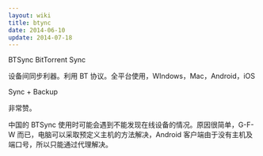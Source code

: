 ```yaml
---
layout: wiki
title: btync
date: 2014-06-10
update: 2014-07-18
---
```


BTSync BitTorrent Sync

设备间同步利器。利用 BT 协议。全平台使用，WIndows，Mac，Android，iOS

Sync + Backup

非常赞。

中国的 BTSync 使用时可能会遇到不能发现在线设备的情况。原因很简单，G-F-W 而已，电脑可以采取预定义主机的方法解决，Android 客户端由于没有主机及端口号，所以只能通过代理解决。


